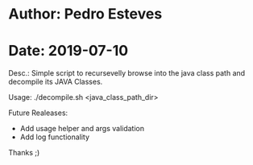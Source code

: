# Author:    Pedro Esteves
# Date:     2019-07-10

Desc.: Simple script to recursevelly browse into the java class path and decompile its JAVA Classes.

Usage: ./decompile.sh <java_class_path_dir>

Future Realeases:

- Add usage helper and args validation
- Add log functionality

Thanks ;)